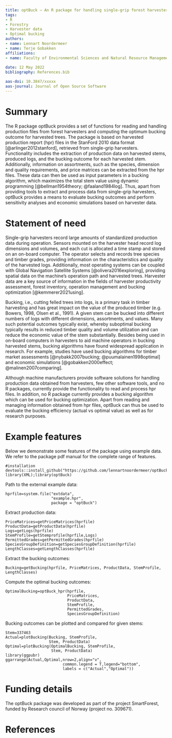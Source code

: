 ```yaml
---
title: optBuck – An R package for handling single-grip forest harvester data and bucking optimization
tags:
- R
- Forestry
- Harvester data
- Optimal bucking
authors: 
- name: Lennart Noordermeer 
- name: Terje Gobakken
affiliations: 
- name: Faculty of Environmental Sciences and Natural Resource Management, Norwegian University of Life Sciences
  
date: 12 May 2022
bibliography: References.bib

aas-doi: 10.3847/xxxxx
aas-journal: Journal of Open Source Software
---
```


# Summary

The R package optBuck provides a set of functions for reading and handling production files from forest harvesters and computing the optimum bucking outcome for harvested trees. The package is based on harvested production report (hpr) files in the StanFord 2010 data format [@arlinger2012stanford], retrieved from single-grip harvesters. Functionality includes the extraction of production data on harvested stems, produced logs, and the bucking outcome for each harvested stem. Additionally, information on assortments, such as the species, dimension and quality requirements, and price matrices can be extracted from the hpr files. These data can then be used as input parameters in a bucking algorithm, which maximizes the total stem value using dynamic programming [@bellman1954theory; @faaland1984log]. Thus, apart from providing tools to extract and process data from single-grip harvesters, optBuck provides a means to evaluate bucking outcomes and perform sensitivity analyses and economic simulations based on harvester data.

# Statement of need

Single-grip harvesters record large amounts of standardized production data during operation. Sensors mounted on the harvester head record log dimensions and volumes, and each cut is allocated a time stamp and stored on an on-board computer. The operator selects and records tree species and timber grades, providing information on the characteristics and quality of the harvested logs. Additionally, most operating systems can be coupled with Global Navigation Satellite Systems [@olivera2016exploring], providing spatial data on the machine’s operation path and harvested trees. Harvester data are a key source of information in the fields of harvester productivity assessment, forest inventory, operation management and bucking optimization [@kemmerer2021using].   

Bucking, i.e., cutting felled trees into logs, is a primary task in timber harvesting and has great impact on the value of the produced timber (e.g. Bowers, 1998, Olsen et al., 1991). A given stem can be bucked into different numbers of logs with different dimensions, assortments, and values. Many such potential outcomes typically exist, whereby suboptimal bucking typically results in reduced timber quality and volume utilization and can reduce the economic value of the stem substantially. Besides being used in on-board computers in harvesters to aid machine operators in bucking harvested stems, bucking algorithms have found widespread application in research. For example, studies have used bucking algorithms for timber market assessments [@nybakk2007bucking; @puumalainen1998optimal] and economic simulations [@gobakken2000effect; @malinen2007comparing].   

Although machine manufacturers provide software solutions for handling production data obtained from harvesters, few other software tools, and no R packages, currently provide the functionality to read and process hpr files. In addition, no R package currently provides a bucking algorithm which can be used for bucking optimization. Apart from reading and managing information obtained from hpr files, optBuck can thus be used to evaluate the bucking efficiency (actual vs optimal value) as well as for research purposes.

# Example features

Below we demonstrate some features of the package using example data. We refer to the package pdf manual for the complete range of features.
```
#installation
devtools::install_github("https://github.com/lennartnoordermeer/optBuck",force=T)
library(XML);library(optBuck)
```
Path to the external example data: 
```
hprfile=system.file("extdata",
                    "example.hpr",
                    package = "optBuck")
```
Extract production data:
```
PriceMatrices=getPriceMatrices(hprfile)
ProductData=getProductData(hprfile)
Logs=getLogs(hprfile)
StemProfile=getStemprofile(hprfile,Logs)
PermittedGrades=getPermittedGrades(hprfile)
SpeciesGroupDefinition=getSpeciesGroupDefinition(hprfile)
LengthClasses=getLengthClasses(hprfile)
```
Extract the bucking outcomes:
```
Bucking=getBucking(hprfile, PriceMatrices, ProductData, StemProfile, LengthClasses)
```
Compute the optimal bucking outcomes:
```
OptimalBucking=optBuck_hpr(hprfile,
                           PriceMatrices,
                           ProductData,
                           StemProfile,
                           PermittedGrades,
                           SpeciesGroupDefinition)
```
Bucking outcomes can be plotted and compared for given stems:
```
Stem=337463
Actual=plotBucking(Bucking, StemProfile,
                   Stem, ProductData)
Optimal=plotBucking(OptimalBucking, StemProfile,
                    Stem, ProductData)
library(ggpubr)
ggarrange(Actual,Optimal,nrow=2,align="v",
                         common.legend = T,legend="bottom",
                         labels = c("Actual","Optimal"))
```

# Funding details

The optBuck package was developed as part of the project SmartForest, funded by Research council of Norway (project no. 309671). 


# References
